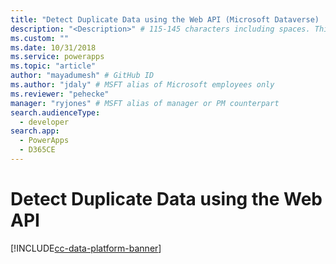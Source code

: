 ```yaml
---
title: "Detect Duplicate Data using the Web API (Microsoft Dataverse) | Microsoft Docs" # Intent and product brand in a unique string of 43-59 chars including spaces
description: "<Description>" # 115-145 characters including spaces. This abstract displays in the search result.
ms.custom: ""
ms.date: 10/31/2018
ms.service: powerapps
ms.topic: "article"
author: "mayadumesh" # GitHub ID
ms.author: "jdaly" # MSFT alias of Microsoft employees only
ms.reviewer: "pehecke"
manager: "ryjones" # MSFT alias of manager or PM counterpart
search.audienceType: 
  - developer
search.app: 
  - PowerApps
  - D365CE
---
```


# Detect Duplicate Data using the Web API

[!INCLUDE[cc-data-platform-banner](../../../includes/cc-data-platform-banner.md)]

<!-- 
Related topics

Tells the high level story
powerapps-docs/developer/common-data-service/detect-duplicate-data-for-developers.md 
Tells the org service story
powerapps-docs/developer/common-data-service/org-service/detect-duplicate-data.md
Tells the Web API Story
powerapps-docs/developer/common-data-service/webapi/detect-duplicate-data.md

Also: powerapps-docs/developer/common-data-service/webapi/manage-duplicate-detection-create-update.md


https://docs.microsoft.com/dynamics365/customer-engagement/developer/detect-duplicate-data-for-developers
https://docs.microsoft.com/dynamics365/customer-engagement/developer/enable-disable-duplicate-detection
https://docs.microsoft.com/dynamics365/customer-engagement/developer/run-duplicate-detection
https://docs.microsoft.com/dynamics365/customer-engagement/developer/duplicate-detection-create-update
https://docs.microsoft.com/dynamics365/customer-engagement/developer/duplicate-detection-messages
https://docs.microsoft.com/dynamics365/customer-engagement/developer/duplicaterule-entities

-->

